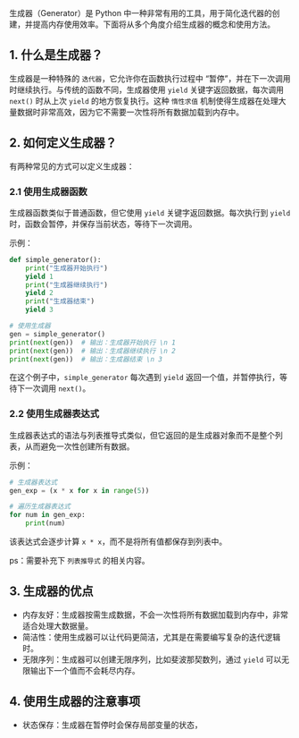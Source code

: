 生成器（Generator）是 Python 中一种非常有用的工具，用于简化迭代器的创建，并提高内存使用效率。下面将从多个角度介绍生成器的概念和使用方法。

## 1. 什么是生成器？

生成器是一种特殊的 `迭代器`，它允许你在函数执行过程中 “暂停”，并在下一次调用时继续执行。与传统的函数不同，生成器使用 `yield` 关键字返回数据，每次调用 `next()` 时从上次 `yield` 的地方恢复执行。这种 `惰性求值` 机制使得生成器在处理大量数据时非常高效，因为它不需要一次性将所有数据加载到内存中。

## 2. 如何定义生成器？

有两种常见的方式可以定义生成器：

### 2.1 使用生成器函数

生成器函数类似于普通函数，但它使用 `yield` 关键字返回数据。每次执行到 `yield` 时，函数会暂停，并保存当前状态，等待下一次调用。

示例：

```python
def simple_generator():
    print("生成器开始执行")
    yield 1
    print("生成器继续执行")
    yield 2
    print("生成器结束")
    yield 3

# 使用生成器
gen = simple_generator()
print(next(gen))  # 输出：生成器开始执行 \n 1
print(next(gen))  # 输出：生成器继续执行 \n 2
print(next(gen))  # 输出：生成器结束 \n 3
```

在这个例子中，`simple_generator` 每次遇到 `yield` 返回一个值，并暂停执行，等待下一次调用 `next()`。

### 2.2 使用生成器表达式

生成器表达式的语法与列表推导式类似，但它返回的是生成器对象而不是整个列表，从而避免一次性创建所有数据。

示例：

```python
# 生成器表达式
gen_exp = (x * x for x in range(5))

# 遍历生成器表达式
for num in gen_exp:
    print(num)
```

该表达式会逐步计算 `x * x`，而不是将所有值都保存到列表中。

ps：需要补充下 `列表推导式` 的相关内容。



## 3. 生成器的优点

- 内存友好：生成器按需生成数据，不会一次性将所有数据加载到内存中，非常适合处理大数据量。
- 简洁性：使用生成器可以让代码更简洁，尤其是在需要编写复杂的迭代逻辑时。
- 无限序列：生成器可以创建无限序列，比如斐波那契数列，通过 `yield` 可以无限输出下一个值而不会耗尽内存。

## 4. 使用生成器的注意事项

- 状态保存：生成器在暂停时会保存局部变量的状态，
